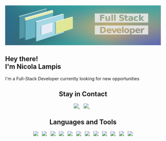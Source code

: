[![Nicola Lampis banner](banner.png)](https://github.com/NicolaLampis/)

<h2>Hey there!<br>I'm Nicola Lampis</h2>
<p>
    I'm a Full-Stack Developer currently looking for new opportunities
</p>

<h2 align="center">Stay in Contact</h2>

<p align="center">
    <a href="https://www.linkedin.com/in/nicola-lampis-863825141/"><img height="40" src="https://img.shields.io/badge/linkedin-%230077B5.svg?style=for-the-badge&logo=linkedin&logoColor=white">
    </a>&nbsp;&nbsp;
    <a href="https://www.instagram.com/sonapickups/"><img height="40" src="https://img.shields.io/badge/instagram-%23E4405F.svg?style=for-the-badge&logo=Instagram&logoColor=white">
    </a>&nbsp;&nbsp;
</p>

<h2 align="center">Languages and Tools</h2>

<p align="center">     
    <a>
        <img src="https://img.shields.io/badge/css3-%231572B6.svg?style=for-the-badge&logo=css3&logoColor=white">
    </a>&nbsp;
    <a>
        <img src="https://img.shields.io/badge/html5-%23E34F26.svg?style=for-the-badge&logo=html5&logoColor=white">
    </a>&nbsp;
    <a>
        <img src="https://img.shields.io/badge/javascript-%23444430.svg?style=for-the-badge&logo=javascript&logoColor=%23F7DF1E">
    </a>&nbsp;
    <a>
        <img src="https://img.shields.io/badge/python-3670A0?style=for-the-badge&logo=python&logoColor=ffdd54">
    </a>&nbsp;
    <a>
        <img src="https://img.shields.io/badge/django-%23092E20.svg?style=for-the-badge&logo=django&logoColor=white">
    </a>&nbsp;
    <a>
        <img src="https://img.shields.io/badge/flask-%23000.svg?style=for-the-badge&logo=flask&logoColor=white">
    </a>&nbsp;
    <a>
        <img src="https://img.shields.io/badge/git-%23F05033.svg?style=for-the-badge&logo=git&logoColor=white">
    </a>&nbsp;
    <a>
        <img src="https://img.shields.io/badge/github-%23232D3D.svg?style=for-the-badge&logo=github&logoColor=white">
    </a>&nbsp;
    <a>
        <img src="https://img.shields.io/badge/heroku-%23430098.svg?style=for-the-badge&logo=heroku&logoColor=white">
    </a>&nbsp;
    <a>
        <img src="https://img.shields.io/badge/MongoDB-%234ea94b.svg?style=for-the-badge&logo=mongodb&logoColor=white">
    </a>&nbsp;
    <a>
        <img src="https://img.shields.io/badge/figma-%23F24E1E.svg?style=for-the-badge&logo=figma&logoColor=white">
    </a>&nbsp;
    <a>
        <img src="https://img.shields.io/badge/adobe-%23FF0000.svg?style=for-the-badge&logo=adobe&logoColor=white">
    </a>
</p>
